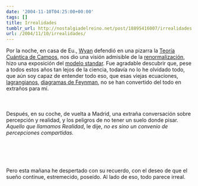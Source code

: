 ```yaml
---
date: '2004-11-10T04:25:00+00:00'
tags: []
title: Irrealidades
tumblr_url: http://nostalgiadelreino.net/post/18895416007/irrealidades
url: /2004/11/10/irrealidades/
---
```


<p>Por la noche, en casa de Eu., <a href="http://finitud.blogspot.com">Wyan</a> defendió en una pizarra la <a href="http://en.wikipedia.org/wiki/Quantum_field_theory">Teoría Cuántica de Campos</a>, nos dio una visión admisible de la <a href="http://en.wikipedia.org/wiki/Renormalization">renormalización</a>, hizo una exposición del <a href="http://en.wikipedia.org/wiki/Standard_Model">modelo standar</a>. Fue agradable descubrir que, pese a todos estos años tan lejos de la ciencia, todavía no lo he olvidado todo, que aún soy capaz de entender todo eso, que esas viejas ecuaciones, <a href="http://en.wikipedia.org/wiki/Lagrangian">lagrangianos</a>, <a href="http://en.wikipedia.org/wiki/Feynman_diagram">diagramas de Feynman</a>, no se han convertido del todo en extraños para mí.<br/><br/><br/><br/>Después, en su coche, de vuelta a Madrid, una extraña conversación sobre percepción y realidad, y los peligros de no tener un suelo donde pisar. <em>Aquello que llamamos Realidad</em>, le dije,<em> no es sino un convenio de percepciones compartidas.</em><br/><br/><br/><br/><br/><br/>Pero esta mañana he despertado con su recuerdo, con el deseo de que el sueño continue, estremecido, poseído. Al lado de eso, todo parece irreal.<br/><br/><br/><br/><br/><br/><br/><br/></p><div class="blogger-post-footer"><img width="1" height="1" src="https://blogger.googleusercontent.com/tracker/1180118427259117074-8085668533822716007?l=nostalgiadelreino.blogspot.com" alt=""/></div>
